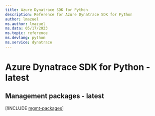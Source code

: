 ```yaml
---
title: Azure Dynatrace SDK for Python
description: Reference for Azure Dynatrace SDK for Python
author: lmazuel
ms.author: lmazuel
ms.data: 05/17/2023
ms.topic: reference
ms.devlang: python
ms.service: dynatrace
---
```

# Azure Dynatrace SDK for Python - latest

## Management packages - latest
[!INCLUDE [mgmt-packages](dynatrace-mgmt-index.md)]